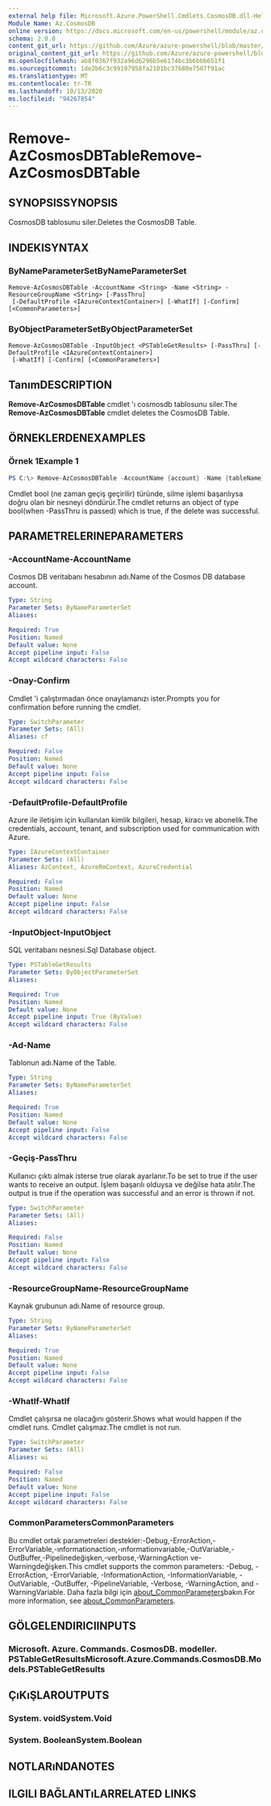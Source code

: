 ```yaml
---
external help file: Microsoft.Azure.PowerShell.Cmdlets.CosmosDB.dll-Help.xml
Module Name: Az.CosmosDB
online version: https://docs.microsoft.com/en-us/powershell/module/az.cosmosdb/remove-azcosmosdbtable
schema: 2.0.0
content_git_url: https://github.com/Azure/azure-powershell/blob/master/src/CosmosDB/CosmosDB/help/Remove-AzCosmosDBTable.md
original_content_git_url: https://github.com/Azure/azure-powershell/blob/master/src/CosmosDB/CosmosDB/help/Remove-AzCosmosDBTable.md
ms.openlocfilehash: ab8f0367f932a96d6296b5e6174bc3b6bbb651f1
ms.sourcegitcommit: 1de2b6c3c99197958fa2101bc37680e7507f91ac
ms.translationtype: MT
ms.contentlocale: tr-TR
ms.lasthandoff: 10/13/2020
ms.locfileid: "94267854"
---
```

# <span data-ttu-id="f9663-101">Remove-AzCosmosDBTable</span><span class="sxs-lookup"><span data-stu-id="f9663-101">Remove-AzCosmosDBTable</span></span>

## <span data-ttu-id="f9663-102">SYNOPSIS</span><span class="sxs-lookup"><span data-stu-id="f9663-102">SYNOPSIS</span></span>
<span data-ttu-id="f9663-103">CosmosDB tablosunu siler.</span><span class="sxs-lookup"><span data-stu-id="f9663-103">Deletes the CosmosDB Table.</span></span>

## <span data-ttu-id="f9663-104">INDEKI</span><span class="sxs-lookup"><span data-stu-id="f9663-104">SYNTAX</span></span>

### <span data-ttu-id="f9663-105">ByNameParameterSet</span><span class="sxs-lookup"><span data-stu-id="f9663-105">ByNameParameterSet</span></span>
```
Remove-AzCosmosDBTable -AccountName <String> -Name <String> -ResourceGroupName <String> [-PassThru]
 [-DefaultProfile <IAzureContextContainer>] [-WhatIf] [-Confirm] [<CommonParameters>]
```

### <span data-ttu-id="f9663-106">ByObjectParameterSet</span><span class="sxs-lookup"><span data-stu-id="f9663-106">ByObjectParameterSet</span></span>
```
Remove-AzCosmosDBTable -InputObject <PSTableGetResults> [-PassThru] [-DefaultProfile <IAzureContextContainer>]
 [-WhatIf] [-Confirm] [<CommonParameters>]
```

## <span data-ttu-id="f9663-107">Tanım</span><span class="sxs-lookup"><span data-stu-id="f9663-107">DESCRIPTION</span></span>
<span data-ttu-id="f9663-108">**Remove-AzCosmosDBTable** cmdlet 'ı cosmosdb tablosunu siler.</span><span class="sxs-lookup"><span data-stu-id="f9663-108">The **Remove-AzCosmosDBTable** cmdlet deletes the CosmosDB Table.</span></span>

## <span data-ttu-id="f9663-109">ÖRNEKLERDEN</span><span class="sxs-lookup"><span data-stu-id="f9663-109">EXAMPLES</span></span>

### <span data-ttu-id="f9663-110">Örnek 1</span><span class="sxs-lookup"><span data-stu-id="f9663-110">Example 1</span></span>
```powershell
PS C:\> Remove-AzCosmosDBTable -AccountName {account} -Name {tableName} -ResourceGroupName {rgName}
```

<span data-ttu-id="f9663-111">Cmdlet bool (ne zaman geçiş geçirilir) türünde, silme işlemi başarılıysa doğru olan bir nesneyi döndürür.</span><span class="sxs-lookup"><span data-stu-id="f9663-111">The cmdlet returns an object of type bool(when -PassThru is passed) which is true, if the delete was successful.</span></span>

## <span data-ttu-id="f9663-112">PARAMETRELERINE</span><span class="sxs-lookup"><span data-stu-id="f9663-112">PARAMETERS</span></span>

### <span data-ttu-id="f9663-113">-AccountName</span><span class="sxs-lookup"><span data-stu-id="f9663-113">-AccountName</span></span>
<span data-ttu-id="f9663-114">Cosmos DB veritabanı hesabının adı.</span><span class="sxs-lookup"><span data-stu-id="f9663-114">Name of the Cosmos DB database account.</span></span>

```yaml
Type: String
Parameter Sets: ByNameParameterSet
Aliases:

Required: True
Position: Named
Default value: None
Accept pipeline input: False
Accept wildcard characters: False
```

### <span data-ttu-id="f9663-115">-Onay</span><span class="sxs-lookup"><span data-stu-id="f9663-115">-Confirm</span></span>
<span data-ttu-id="f9663-116">Cmdlet 'i çalıştırmadan önce onaylamanızı ister.</span><span class="sxs-lookup"><span data-stu-id="f9663-116">Prompts you for confirmation before running the cmdlet.</span></span>

```yaml
Type: SwitchParameter
Parameter Sets: (All)
Aliases: cf

Required: False
Position: Named
Default value: None
Accept pipeline input: False
Accept wildcard characters: False
```

### <span data-ttu-id="f9663-117">-DefaultProfile</span><span class="sxs-lookup"><span data-stu-id="f9663-117">-DefaultProfile</span></span>
<span data-ttu-id="f9663-118">Azure ile iletişim için kullanılan kimlik bilgileri, hesap, kiracı ve abonelik.</span><span class="sxs-lookup"><span data-stu-id="f9663-118">The credentials, account, tenant, and subscription used for communication with Azure.</span></span>

```yaml
Type: IAzureContextContainer
Parameter Sets: (All)
Aliases: AzContext, AzureRmContext, AzureCredential

Required: False
Position: Named
Default value: None
Accept pipeline input: False
Accept wildcard characters: False
```

### <span data-ttu-id="f9663-119">-InputObject</span><span class="sxs-lookup"><span data-stu-id="f9663-119">-InputObject</span></span>
<span data-ttu-id="f9663-120">SQL veritabanı nesnesi.</span><span class="sxs-lookup"><span data-stu-id="f9663-120">Sql Database object.</span></span>

```yaml
Type: PSTableGetResults
Parameter Sets: ByObjectParameterSet
Aliases:

Required: True
Position: Named
Default value: None
Accept pipeline input: True (ByValue)
Accept wildcard characters: False
```

### <span data-ttu-id="f9663-121">-Ad</span><span class="sxs-lookup"><span data-stu-id="f9663-121">-Name</span></span>
<span data-ttu-id="f9663-122">Tablonun adı.</span><span class="sxs-lookup"><span data-stu-id="f9663-122">Name of the Table.</span></span>

```yaml
Type: String
Parameter Sets: ByNameParameterSet
Aliases:

Required: True
Position: Named
Default value: None
Accept pipeline input: False
Accept wildcard characters: False
```

### <span data-ttu-id="f9663-123">-Geçiş</span><span class="sxs-lookup"><span data-stu-id="f9663-123">-PassThru</span></span>
<span data-ttu-id="f9663-124">Kullanıcı çıktı almak isterse true olarak ayarlanır.</span><span class="sxs-lookup"><span data-stu-id="f9663-124">To be set to true if the user wants to receive an output.</span></span>
<span data-ttu-id="f9663-125">İşlem başarılı olduysa ve değilse hata atılır.</span><span class="sxs-lookup"><span data-stu-id="f9663-125">The output is true if the operation was successful and an error is thrown if not.</span></span>

```yaml
Type: SwitchParameter
Parameter Sets: (All)
Aliases:

Required: False
Position: Named
Default value: None
Accept pipeline input: False
Accept wildcard characters: False
```

### <span data-ttu-id="f9663-126">-ResourceGroupName</span><span class="sxs-lookup"><span data-stu-id="f9663-126">-ResourceGroupName</span></span>
<span data-ttu-id="f9663-127">Kaynak grubunun adı.</span><span class="sxs-lookup"><span data-stu-id="f9663-127">Name of resource group.</span></span>

```yaml
Type: String
Parameter Sets: ByNameParameterSet
Aliases:

Required: True
Position: Named
Default value: None
Accept pipeline input: False
Accept wildcard characters: False
```

### <span data-ttu-id="f9663-128">-WhatIf</span><span class="sxs-lookup"><span data-stu-id="f9663-128">-WhatIf</span></span>
<span data-ttu-id="f9663-129">Cmdlet çalışırsa ne olacağını gösterir.</span><span class="sxs-lookup"><span data-stu-id="f9663-129">Shows what would happen if the cmdlet runs.</span></span>
<span data-ttu-id="f9663-130">Cmdlet çalışmaz.</span><span class="sxs-lookup"><span data-stu-id="f9663-130">The cmdlet is not run.</span></span>

```yaml
Type: SwitchParameter
Parameter Sets: (All)
Aliases: wi

Required: False
Position: Named
Default value: None
Accept pipeline input: False
Accept wildcard characters: False
```

### <span data-ttu-id="f9663-131">CommonParameters</span><span class="sxs-lookup"><span data-stu-id="f9663-131">CommonParameters</span></span>
<span data-ttu-id="f9663-132">Bu cmdlet ortak parametreleri destekler:-Debug,-ErrorAction,-ErrorVariable,-ınformationaction,-ınformationvariable,-OutVariable,-OutBuffer,-Pipelinedeğişken,-verbose,-WarningAction ve-Warningdeğişken.</span><span class="sxs-lookup"><span data-stu-id="f9663-132">This cmdlet supports the common parameters: -Debug, -ErrorAction, -ErrorVariable, -InformationAction, -InformationVariable, -OutVariable, -OutBuffer, -PipelineVariable, -Verbose, -WarningAction, and -WarningVariable.</span></span> <span data-ttu-id="f9663-133">Daha fazla bilgi için [about_CommonParameters](http://go.microsoft.com/fwlink/?LinkID=113216)bakın.</span><span class="sxs-lookup"><span data-stu-id="f9663-133">For more information, see [about_CommonParameters](http://go.microsoft.com/fwlink/?LinkID=113216).</span></span>

## <span data-ttu-id="f9663-134">GÖLGELENDIRICI</span><span class="sxs-lookup"><span data-stu-id="f9663-134">INPUTS</span></span>

### <span data-ttu-id="f9663-135">Microsoft. Azure. Commands. CosmosDB. modeller. PSTableGetResults</span><span class="sxs-lookup"><span data-stu-id="f9663-135">Microsoft.Azure.Commands.CosmosDB.Models.PSTableGetResults</span></span>

## <span data-ttu-id="f9663-136">ÇıKıŞLAR</span><span class="sxs-lookup"><span data-stu-id="f9663-136">OUTPUTS</span></span>

### <span data-ttu-id="f9663-137">System. void</span><span class="sxs-lookup"><span data-stu-id="f9663-137">System.Void</span></span>

### <span data-ttu-id="f9663-138">System. Boolean</span><span class="sxs-lookup"><span data-stu-id="f9663-138">System.Boolean</span></span>

## <span data-ttu-id="f9663-139">NOTLARıNDA</span><span class="sxs-lookup"><span data-stu-id="f9663-139">NOTES</span></span>

## <span data-ttu-id="f9663-140">ILGILI BAĞLANTıLAR</span><span class="sxs-lookup"><span data-stu-id="f9663-140">RELATED LINKS</span></span>

